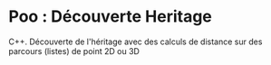 # Poo : Découverte Heritage
 C++. Découverte de l'héritage avec des calculs de distance sur des parcours (listes) de point 2D ou 3D
